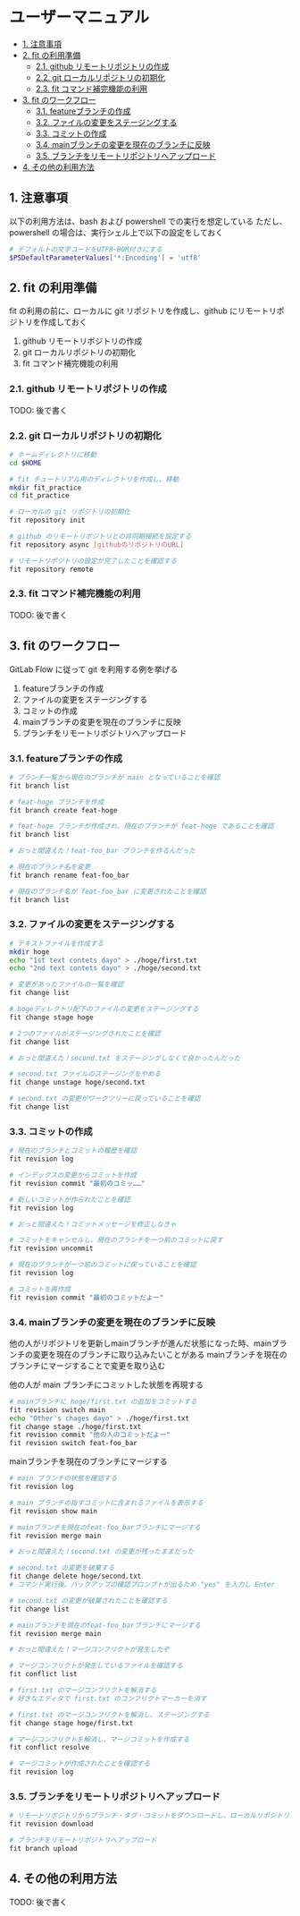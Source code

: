 # ユーザーマニュアル

- [1. 注意事項](#1-注意事項)
- [2. fit の利用準備](#2-fit-の利用準備)
  - [2.1. github リモートリポジトリの作成](#21-github-リモートリポジトリの作成)
  - [2.2. git ローカルリポジトリの初期化](#22-git-ローカルリポジトリの初期化)
  - [2.3. fit コマンド補完機能の利用](#23-fit-コマンド補完機能の利用)
- [3. fit のワークフロー](#3-fit-のワークフロー)
  - [3.1. featureブランチの作成](#31-featureブランチの作成)
  - [3.2. ファイルの変更をステージングする](#32-ファイルの変更をステージングする)
  - [3.3. コミットの作成](#33-コミットの作成)
  - [3.4. mainブランチの変更を現在のブランチに反映](#34-mainブランチの変更を現在のブランチに反映)
  - [3.5. ブランチをリモートリポジトリへアップロード](#35-ブランチをリモートリポジトリへアップロード)
- [4. その他の利用方法](#4-その他の利用方法)


## 1. 注意事項
以下の利用方法は、bash および powershell での実行を想定している
ただし、powershell の場合は、実行シェル上で以下の設定をしておく
```powershell
# デフォルトの文字コードをUTF8-BOM付きにする
$PSDefaultParameterValues['*:Encoding'] = 'utf8'
```

## 2. fit の利用準備

fit の利用の前に、ローカルに git リポジトリを作成し、github にリモートリポジトリを作成しておく

1. github リモートリポジトリの作成
2. git ローカルリポジトリの初期化
3. fit コマンド補完機能の利用

### 2.1. github リモートリポジトリの作成

TODO: 後で書く

### 2.2. git ローカルリポジトリの初期化

```bash
# ホームディレクトリに移動
cd $HOME
```
```bash
# fit チュートリアル用のディレクトリを作成し、移動
mkdir fit_practice
cd fit_practice
```
```bash
# ローカルの git リポジトリの初期化
fit repository init
```
```bash
# github のリモートリポジトリとの非同期接続を設定する
fit repository async [githubのリポジトリのURL]
```
```bash
# リモートリポジトリの設定が完了したことを確認する
fit repository remote
```

### 2.3. fit コマンド補完機能の利用

TODO: 後で書く

## 3. fit のワークフロー

GitLab Flow に従って git を利用する例を挙げる

1. featureブランチの作成
2. ファイルの変更をステージングする
3. コミットの作成
4. mainブランチの変更を現在のブランチに反映
5. ブランチをリモートリポジトリへアップロード

### 3.1. featureブランチの作成

```bash
# ブランチ一覧から現在のブランチが main となっていることを確認
fit branch list
```
```bash
# feat-hoge ブランチを作成
fit branch create feat-hoge
```
```bash
# feat-hoge ブランチが作成され、現在のブランチが feat-hoge であることを確認
fit branch list
```
```bash
# おっと間違えた！feat-foo_bar ブランチを作るんだった
```
```bash
# 現在のブランチ名を変更
fit branch rename feat-foo_bar
```
```bash
# 現在のブランチ名が feat-foo_bar に変更されたことを確認
fit branch list
```

### 3.2. ファイルの変更をステージングする

```bash
# テキストファイルを作成する
mkdir hoge
echo "1st text contets dayo" > ./hoge/first.txt
echo "2nd text contets dayo" > ./hoge/second.txt
```
```bash
# 変更があったファイルの一覧を確認
fit change list
```
```bash
# hogeディレクトリ配下のファイルの変更をステージングする
fit change stage hoge
```
```bash
# 2つのファイルがステージングされたことを確認
fit change list
```
```bash
# おっと間違えた！second.txt をステージングしなくて良かったんだった
```
```bash
# second.txt ファイルのステージングをやめる
fit change unstage hoge/second.txt
```
```bash
# second.txt の変更がワークツリーに戻っていることを確認
fit change list
```

### 3.3. コミットの作成

```bash
# 現在のブランチとコミットの履歴を確認
fit revision log
```
```bash
# インデックスの変更からコミットを作成
fit revision commit "最初のコミッ……"
```
```bash
# 新しいコミットが作られたことを確認
fit revision log
```
```bash
# おっと間違えた！コミットメッセージを修正しなきゃ
```
```bash
# コミットをキャンセルし、現在のブランチを一つ前のコミットに戻す
fit revision uncommit
```
```bash
# 現在のブランチが一つ前のコミットに戻っていることを確認
fit revision log
```
```bash
# コミットを再作成
fit revision commit "最初のコミットだよー"
```

### 3.4. mainブランチの変更を現在のブランチに反映

他の人がリポジトリを更新しmainブランチが進んだ状態になった時、mainブランチの変更を現在のブランチに取り込みたいことがある
mainブランチを現在のブランチにマージすることで変更を取り込む

他の人が main ブランチにコミットした状態を再現する
```bash
# mainブランチに hoge/first.txt の追加をコミットする
fit revision switch main
echo "Other's chages dayo" > ./hoge/first.txt
fit change stage ./hoge/first.txt
fit revision commit "他の人のコミットだよー"
fit revision switch feat-foo_bar
```

mainブランチを現在のブランチにマージする
```bash
# main ブランチの状態を確認する
fit revision log
```
```bash
# main ブランチの指すコミットに含まれるファイルを表示する
fit revision show main
```
```bash
# mainブランチを現在のfeat-foo_barブランチにマージする
fit revision merge main
```
```bash
# おっと間違えた！second.txt の変更が残ったままだった
```
```bash
# second.txt の変更を破棄する
fit change delete hoge/second.txt
# コマンド実行後、バックアップの確認プロンプトが出るため "yes" を入力し Enter
```
```bash
# second.txt の変更が破棄されたことを確認する
fit change list
```
```bash
# mainブランチを現在のfeat-foo_barブランチにマージする
fit revision merge main
```
```bash
# おっと間違えた！マージコンフリクトが発生したぞ
```
```bash
# マージコンフリクトが発生しているファイルを確認する
fit conflict list
```
```bash
# first.txt のマージコンフリクトを解消する
# 好きなエディタで first.txt のコンフリクトマーカーを消す
```
```bash
# first.txt のマージコンフリクトを解消し、ステージングする
fit change stage hoge/first.txt
```
```bash
# マージコンフリクトを解消し、マージコミットを作成する
fit conflict resolve
```
```bash
# マージコミットが作成されたことを確認する
fit revision log
```

### 3.5. ブランチをリモートリポジトリへアップロード
```bash
# リモートリポジトリからブランチ・タグ・コミットをダウンロードし、ローカルリポジトリの状態を最新にする
fit revision download

# ブランチをリモートリポジトリへアップロード
fit branch upload
```

## 4. その他の利用方法

TODO: 後で書く